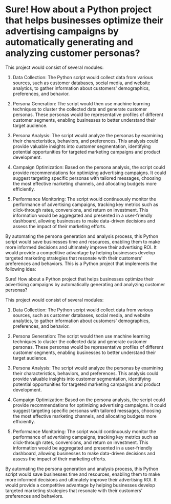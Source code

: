 # Sure! How about a Python project that helps businesses optimize their advertising campaigns by automatically generating and analyzing customer personas?

This project would consist of several modules:
1. Data Collection: The Python script would collect data from various sources, such as customer databases, social media, and website analytics, to gather information about customers' demographics, preferences, and behavior.

2. Persona Generation: The script would then use machine learning techniques to cluster the collected data and generate customer personas. These personas would be representative profiles of different customer segments, enabling businesses to better understand their target audience.

3. Persona Analysis: The script would analyze the personas by examining their characteristics, behaviors, and preferences. This analysis could provide valuable insights into customer segmentation, identifying potential opportunities for targeted marketing campaigns and product development.

4. Campaign Optimization: Based on the persona analysis, the script could provide recommendations for optimizing advertising campaigns. It could suggest targeting specific personas with tailored messages, choosing the most effective marketing channels, and allocating budgets more efficiently.

5. Performance Monitoring: The script would continuously monitor the performance of advertising campaigns, tracking key metrics such as click-through rates, conversions, and return on investment. This information would be aggregated and presented in a user-friendly dashboard, allowing businesses to make data-driven decisions and assess the impact of their marketing efforts.

By automating the persona generation and analysis process, this Python script would save businesses time and resources, enabling them to make more informed decisions and ultimately improve their advertising ROI. It would provide a competitive advantage by helping businesses develop targeted marketing strategies that resonate with their customers' preferences and behaviors.
This is a Python project that implements the following idea:

Sure! How about a Python project that helps businesses optimize their advertising campaigns by automatically generating and analyzing customer personas?

This project would consist of several modules:
1. Data Collection: The Python script would collect data from various sources, such as customer databases, social media, and website analytics, to gather information about customers' demographics, preferences, and behavior.

2. Persona Generation: The script would then use machine learning techniques to cluster the collected data and generate customer personas. These personas would be representative profiles of different customer segments, enabling businesses to better understand their target audience.

3. Persona Analysis: The script would analyze the personas by examining their characteristics, behaviors, and preferences. This analysis could provide valuable insights into customer segmentation, identifying potential opportunities for targeted marketing campaigns and product development.

4. Campaign Optimization: Based on the persona analysis, the script could provide recommendations for optimizing advertising campaigns. It could suggest targeting specific personas with tailored messages, choosing the most effective marketing channels, and allocating budgets more efficiently.

5. Performance Monitoring: The script would continuously monitor the performance of advertising campaigns, tracking key metrics such as click-through rates, conversions, and return on investment. This information would be aggregated and presented in a user-friendly dashboard, allowing businesses to make data-driven decisions and assess the impact of their marketing efforts.

By automating the persona generation and analysis process, this Python script would save businesses time and resources, enabling them to make more informed decisions and ultimately improve their advertising ROI. It would provide a competitive advantage by helping businesses develop targeted marketing strategies that resonate with their customers' preferences and behaviors.